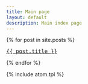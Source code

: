 ```yaml
---
title: Main page
layout: default
description: Main index page
---
```


{% for post in site.posts %}
<p><pre><a href="{{ post.url | prepend: site.baseurl }}">{{ post.title }}</a></pre></p>
{% endfor %}


{% include atom.tpl %}
